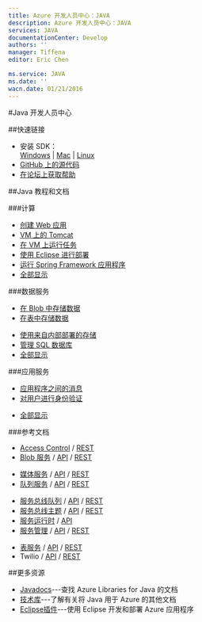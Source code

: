 ```yaml
---
title: Azure 开发人员中心：JAVA
description: Azure 开发人员中心：JAVA
services: JAVA
documentationCenter: Develop
authors: ''
manager: Tiffena
editor: Eric Chen

ms.service: JAVA
ms.date: ''
wacn.date: 01/21/2016
---
```


#Java 开发人员中心

##快速链接

- 安装 SDK：<br>
    [Windows](../articles/java-download-azure-sdk.md) | [Mac](../articles/java-download-azure-sdk.md) | [Linux](../articles/java-download-azure-sdk.md)
- [GitHub 上的源代码](https://github.com/WindowsAzure/azure-sdk-for-java)
- [在论坛上获取帮助](https://www.azure.cn/support/forums)

##Java 教程和文档

###计算
- [创建 Web 应用](../articles/app-service-web/web-sites-java-get-started.md)
- [VM 上的 Tomcat](../articles/virtual-machines/virtual-machines-windows-classic-java-run-tomcat-app-server.md)
- [在 VM 上运行任务](../articles/virtual-machines/virtual-machines-windows-classic-java-run-compute-intensive-task.md)
- [使用 Eclipse 进行部署][使用 Eclipse 进行部署]
- [运行 Spring Framework 应用程序](http://petclinic.cloudapp.net)
- [全部显示](/develop/java/compute)

###数据服务</h3>
- [在 Blob 中存储数据](../articles/storage/storage-java-how-to-use-blob-storage.md)
- [在表中存储数据](../articles/storage/storage-java-how-to-use-table-storage.md)
<!--- [在 SQL 数据库 中存储数据](/documentation/articles/sql-data-java-how-to-use-sql-database/)-->
- [使用来自内部部署的存储](../articles/storage/storage-java-use-blob-storage-on-premises-app.md)
- [管理 SQL 数据库](../articles/sql-database/sql-database-manage-azure-ssms.md)
- [全部显示](/develop/java/data)

###应用服务

- [应用程序之间的消息](../articles/service-bus-messaging/service-bus-java-how-to-use-queues.md)
- [对用户进行身份验证](../articles/active-directory/active-directory-java-authenticate-users-access-control-eclipse.md)
<!--- [将 Twilio 用于音频和 SMS](/documentation/articles/partner-twilio-java-how-to-use-voice-sms/)-->
- [全部显示](/develop/java/app-services)
<!--- [使用 SendGrid 发送电子邮件](/documentation/articles/store-sendgrid-java-how-to-send-email/)-->

###参考文档

- [Access Control](../articles/active-directory/active-directory-java-authenticate-users-access-control-eclipse.md) / [REST](http://msdn.microsoft.com/zh-cn/library/azure/hh278947)
- [Blob 服务](../articles/storage/storage-java-how-to-use-blob-storage.md) / [API](http://dl.windowsazure.com/storage/javadoc) / [REST](http://msdn.microsoft.com/zh-cn/library/azure/dd179355)
<!--
- [DocumentDB](../articles/documentdb/documentdb-java-application.md) / [API](http://dl.windowsazure.com/documentdb/javadoc)-->
- [媒体服务](../articles/media-services/media-services-java-how-to-use.md) / [API](http://dl.windowsazure.com/javadoc) / [REST](http://msdn.microsoft.com/zh-cn/library/azure/hh973617.aspx)
- [队列服务](../articles/storage/storage-java-how-to-use-queue-storage.md) / [API](http://dl.windowsazure.com/storage/javadoc) / [REST](http://msdn.microsoft.com/zh-cn/library/azure/dd179355)
<!--- [SendGrid](/documentation/articles/store-sendgrid-java-how-to-send-email/) / [API](https://sendgrid.com/docs/API_Reference/index.html)-->
- [服务总线队列](../articles/service-bus-messaging/service-bus-java-how-to-use-queues.md) / [API](http://dl.windowsazure.com/javadoc) / [REST](http://msdn.microsoft.com/zh-cn/library/azure/hh780717)
- [服务总线主题](../articles/service-bus-messaging/service-bus-java-how-to-use-topics-subscriptions.md) / [API](http://dl.windowsazure.com/javadoc) / [REST](http://msdn.microsoft.com/zh-cn/library/azure/hh780717)
- [服务运行时](http://msdn.microsoft.com/zh-cn/library/azure/hh690948.aspx) / [API](http://dl.windowsazure.com/javadoc)
- [服务管理](../articles/app-service-web/java-create-azure-website-using-java-sdk.md) / [API](http://dl.windowsazure.com/javadoc) / [REST](http://msdn.microsoft.com/zh-cn/library/azure/ee460799)
<!--- [SQL 数据库](/documentation/articles/sql-data-java-how-to-use-sql-database/) /  [TSQL](http://msdn.microsoft.com/zh-cn/library/azure/ee336281) / [REST](http://msdn.microsoft.com/zh-cn/library/azure/gg715283)-->
- [表服务](../articles/storage/storage-java-how-to-use-table-storage.md) / [API](http://dl.windowsazure.com/storage/javadoc) / [REST](http://msdn.microsoft.com/zh-cn/library/azure/dd179355)
- Twilio / [API](https://github.com/twilio/twilio-java) / [REST](http://www.twilio.com/docs/api/rest)

##更多资源

- [Javadocs](http://dl.windowsazure.com/javadoc)---查找 Azure Libraries for Java 的文档
- [技术库][技术库]---了解有关将 Java 用于 Azure 的其他文档
- [Eclipse插件](http://msdn.microsoft.com/zh-cn/library/azure/hh694271.aspx)---使用 Eclipse 开发和部署 Azure 应用程序

<!--Anchor--->
[技术库]: http://msdn.microsoft.com/zh-cn/library/azure/hh690943(VS.103).aspx
[使用 Eclipse 进行部署]: http://msdn.microsoft.com/zh-cn/library/azure/hh690944(VS.103).aspx